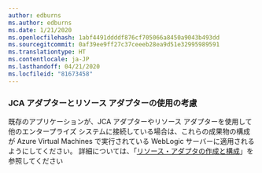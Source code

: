 ```yaml
---
author: edburns
ms.author: edburns
ms.date: 1/21/2020
ms.openlocfilehash: 1abf4491ddddf876cf705066a8450a9043b493dd
ms.sourcegitcommit: 0af39ee9ff27c37ceeeb28ea9d51e32995989591
ms.translationtype: HT
ms.contentlocale: ja-JP
ms.lasthandoff: 04/21/2020
ms.locfileid: "81673458"
---
```

### <a name="account-for-the-use-of-jca-adapters-and-resource-adapters"></a>JCA アダプターとリソース アダプターの使用の考慮

既存のアプリケーションが、JCA アダプターやリソース アダプターを使用して他のエンタープライズ システムに接続している場合は、これらの成果物の構成が Azure Virtual Machines で実行されている WebLogic サーバーに適用されるようにしてください。 詳細については、「[リソース・アダプタの作成と構成](https://docs.oracle.com/middleware/12213/wls/ADAPT/creating.htm)」を参照してください
